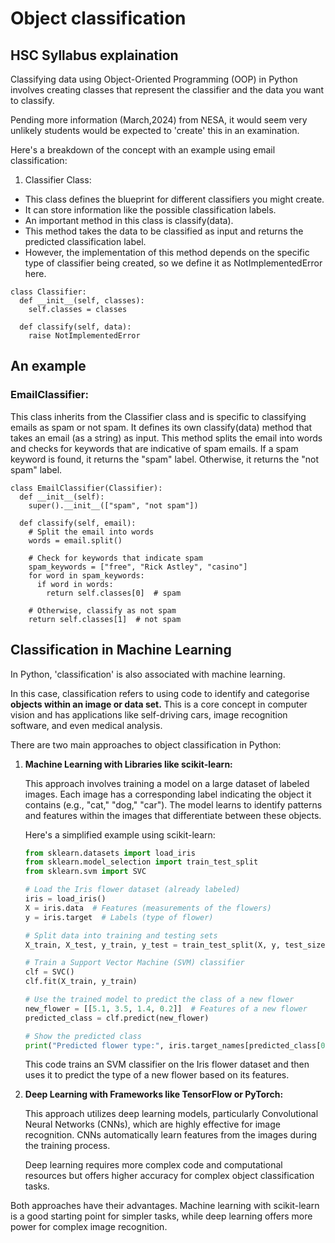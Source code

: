 # Object classification

## HSC Syllabus explaination

Classifying data using Object-Oriented Programming (OOP) in Python involves creating classes that represent the classifier and the data you want to classify.

Pending more information (March,2024) from NESA, it would seem very unlikely students would be expected to 'create' this in an examination.

Here's a breakdown of the concept with an example using email classification:

1. Classifier Class:

- This class defines the blueprint for different classifiers you might create.
- It can store information like the possible classification labels.
- An important method in this class is classify(data). 
- This method takes the data to be classified as input and returns the predicted classification label. 
- However, the implementation of this method depends on the specific type of classifier being created, so we define it as NotImplementedError here.

```
class Classifier:
  def __init__(self, classes):
    self.classes = classes

  def classify(self, data):
    raise NotImplementedError

```

## An example

### EmailClassifier:

This class inherits from the Classifier class and is specific to classifying emails as spam or not spam.
It defines its own classify(data) method that takes an email (as a string) as input.
This method splits the email into words and checks for keywords that are indicative of spam emails.
If a spam keyword is found, it returns the "spam" label. Otherwise, it returns the "not spam" label.

```
class EmailClassifier(Classifier):
  def __init__(self):
    super().__init__(["spam", "not spam"])

  def classify(self, email):
    # Split the email into words
    words = email.split()

    # Check for keywords that indicate spam
    spam_keywords = ["free", "Rick Astley", "casino"]
    for word in spam_keywords:
      if word in words:
        return self.classes[0]  # spam

    # Otherwise, classify as not spam
    return self.classes[1]  # not spam

```

## Classification in Machine Learning

In Python, 'classification' is also associated with machine learning.

In this case, classification  refers to using code to identify and categorise **objects within an image or data set.** This is a core concept in computer vision and has applications like self-driving cars, image recognition software, and even medical analysis.

There are two main approaches to object classification in Python:

1. **Machine Learning with Libraries like scikit-learn:**

   This approach involves training a model on a large dataset of labeled images. Each image has a corresponding label indicating the object it contains (e.g., "cat," "dog," "car"). The model learns to identify patterns and features within the images that differentiate between these objects.

   Here's a simplified example using scikit-learn:

   ```python
   from sklearn.datasets import load_iris
   from sklearn.model_selection import train_test_split
   from sklearn.svm import SVC

   # Load the Iris flower dataset (already labeled)
   iris = load_iris()
   X = iris.data  # Features (measurements of the flowers)
   y = iris.target  # Labels (type of flower)

   # Split data into training and testing sets
   X_train, X_test, y_train, y_test = train_test_split(X, y, test_size=0.2)

   # Train a Support Vector Machine (SVM) classifier
   clf = SVC()
   clf.fit(X_train, y_train)

   # Use the trained model to predict the class of a new flower
   new_flower = [[5.1, 3.5, 1.4, 0.2]]  # Features of a new flower
   predicted_class = clf.predict(new_flower)

   # Show the predicted class
   print("Predicted flower type:", iris.target_names[predicted_class[0]])
   ```

   This code trains an SVM classifier on the Iris flower dataset and then uses it to predict the type of a new flower based on its features.

2. **Deep Learning with Frameworks like TensorFlow or PyTorch:**

   This approach utilizes deep learning models, particularly Convolutional Neural Networks (CNNs), which are highly effective for image recognition. CNNs automatically learn features from the images during the training process.

   Deep learning requires more complex code and computational resources but offers higher accuracy for complex object classification tasks.

Both approaches have their advantages. Machine learning with scikit-learn is a good starting point for simpler tasks, while deep learning offers more power for complex image recognition.